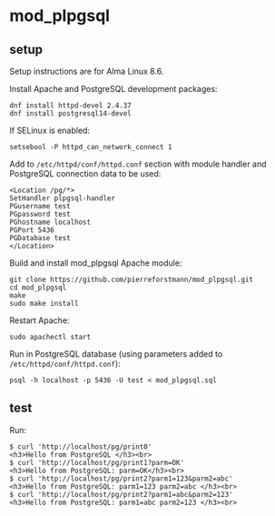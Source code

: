 # mod_plpgsql

## setup 

Setup instructions are for Alma Linux 8.6.

Install Apache and PostgreSQL development packages:

```
dnf install httpd-devel 2.4.37
dnf install postgresql14-devel
```

If SELinux is enabled:

`setsebool -P httpd_can_network_connect 1`

Add to `/etc/httpd/conf/httpd.conf` section with module handler and PostgreSQL connection data to be used:

```
<Location /pg/*>
SetHandler plpgsql-handler
PGusername test
PGpassword test
PGhostname localhost
PGPort 5436
PGDatabase test
</Location>
```
Build and install mod_plpgsql Apache module:

```
git clone https://github.com/pierreforstmann/mod_plpgsql.git
cd mod_plpgsql
make
sudo make install

```

Restart Apache:

`sudo apachectl start`

Run in PostgreSQL database (using parameters added to `/etc/httpd/conf/httpd.conf`):

`psql -h localhost -p 5436 -U test < mod_plpgsql.sql`

## test
Run:
```
$ curl 'http://localhost/pg/print0'
<h3>Hello from PostgreSQL </h3><br>
$ curl 'http://localhost/pg/print1?parm=OK'
<h3>Hello from PostgreSQL: parm=OK</h3><br>
$ curl 'http://localhost/pg/print2?parm1=123&parm2=abc'
<h3>Hello from PostgreSQL: parm1=123 parm2=abc </h3><br>
$ curl 'http://localhost/pg/print2?parm1=abc&parm2=123'
<h3>Hello from PostgreSQL: parm1=abc parm2=123 </h3><br>
```

